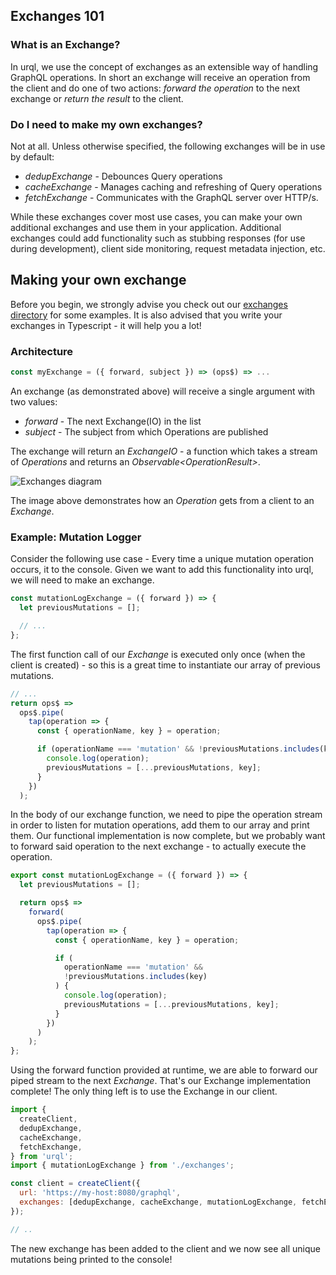 ## Exchanges 101

### What is an Exchange?

In urql, we use the concept of exchanges as an extensible way of handling GraphQL operations. In short an exchange will receive an operation from the client and do one of two actions: _forward the operation_ to the next exchange or _return the result_ to the client.

### Do I need to make my own exchanges?

Not at all. Unless otherwise specified, the following exchanges will be in use by default:

- _dedupExchange_ - Debounces Query operations
- _cacheExchange_ - Manages caching and refreshing of Query operations
- _fetchExchange_ - Communicates with the GraphQL server over HTTP/s.

While these exchanges cover most use cases, you can make your own additional exchanges and use them in your application. Additional exchanges could add functionality such as stubbing responses (for use during development), client side monitoring, request metadata injection, etc.

## Making your own exchange

Before you begin, we strongly advise you check out our [exchanges directory](https://github.com/FormidableLabs/urql/tree/master/src/exchanges) for some examples. It is also advised that you write your exchanges in Typescript - it will help you a lot!

### Architecture

```js
const myExchange = ({ forward, subject }) => (ops$) => ...
```

An exchange (as demonstrated above) will receive a single argument with two values:

- _forward_ - The next Exchange(IO) in the list
- _subject_ - The subject from which Operations are published

The exchange will return an _ExchangeIO_ - a function which takes a stream of _Operations_ and returns an _Observable\<OperationResult\>_.

![Exchanges diagram](https://user-images.githubusercontent.com/10779424/49379718-b8ad5880-f707-11e8-874e-411e7a6486d5.png)

The image above demonstrates how an _Operation_ gets from a client to an _Exchange_.

### Example: Mutation Logger

Consider the following use case - Every time a unique mutation operation occurs, it to the console. Given we want to add this functionality into urql, we will need to make an exchange.

```jsx
const mutationLogExchange = ({ forward }) => {
  let previousMutations = [];

  // ...
};
```

The first function call of our _Exchange_ is executed only once (when the client is created) - so this is a great time to instantiate our array of previous mutations.

```jsx
// ...
return ops$ =>
  ops$.pipe(
    tap(operation => {
      const { operationName, key } = operation;

      if (operationName === 'mutation' && !previousMutations.includes(key)) {
        console.log(operation);
        previousMutations = [...previousMutations, key];
      }
    })
  );
```

In the body of our exchange function, we need to pipe the operation stream in order to listen for mutation operations, add them to our array and print them. Our functional implementation is now complete, but we probably want to forward said operation to the next exchange - to actually execute the operation.

```jsx
export const mutationLogExchange = ({ forward }) => {
  let previousMutations = [];

  return ops$ =>
    forward(
      ops$.pipe(
        tap(operation => {
          const { operationName, key } = operation;

          if (
            operationName === 'mutation' &&
            !previousMutations.includes(key)
          ) {
            console.log(operation);
            previousMutations = [...previousMutations, key];
          }
        })
      )
    );
};
```

Using the forward function provided at runtime, we are able to forward our piped stream to the next _Exchange_. That's our Exchange implementation complete! The only thing left is to use the Exchange in our client.

```jsx
import {
  createClient,
  dedupExchange,
  cacheExchange,
  fetchExchange,
} from 'urql';
import { mutationLogExchange } from './exchanges';

const client = createClient({
  url: 'https://my-host:8080/graphql',
  exchanges: [dedupExchange, cacheExchange, mutationLogExchange, fetchExchange],
});

// ..
```

The new exchange has been added to the client and we now see all unique mutations being printed to the console!

